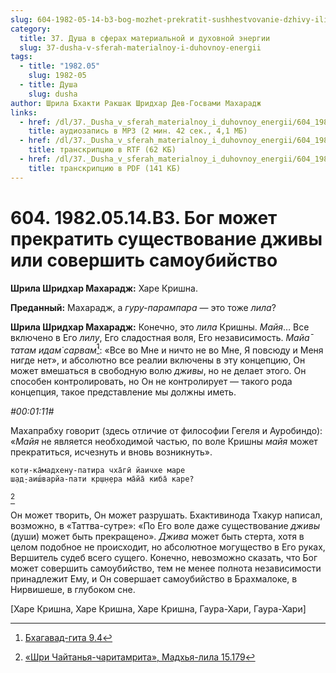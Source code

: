 ```yaml
---
slug: 604-1982-05-14-b3-bog-mozhet-prekratit-sushhestvovanie-dzhivy-ili-sovershit-samoubijstvo
category:
  title: 37. Душа в сферах материальной и духовной энергии
  slug: 37-dusha-v-sferah-materialnoy-i-duhovnoy-energii
tags:
  - title: "1982.05"
    slug: 1982-05
  - title: Душа
    slug: dusha
author: Шрила Бхакти Ракшак Шридхар Дев-Госвами Махарадж
links:
  - href: /dl/37._Dusha_v_sferah_materialnoy_i_duhovnoy_energii/604_1982.05.14.B3_SridharMj_Bog_mozhet_prekratit_sushhestvovanie_dzhivy_ili_sovershit_samoubijstvo.mp3
    title: аудиозапись в MP3 (2 мин. 42 сек., 4,1 МБ)
  - href: /dl/37._Dusha_v_sferah_materialnoy_i_duhovnoy_energii/604_1982.05.14.B3_SridharMj_Bog_mozhet_prekratit_sushhestvovanie_dzhivy_ili_sovershit_samoubijstvo.rtf
    title: транскрипцию в RTF (62 КБ)
  - href: /dl/37._Dusha_v_sferah_materialnoy_i_duhovnoy_energii/604_1982.05.14.B3_SridharMj_Bog_mozhet_prekratit_sushhestvovanie_dzhivy_ili_sovershit_samoubijstvo.pdf
    title: транскрипцию в PDF (141 КБ)
---
```


# 604. 1982.05.14.B3. Бог может прекратить существование дживы или совершить самоубийство

**Шрила Шридхар Махарадж:** Харе Кришна.

**Преданный:** Махарадж, а *гуру-парампара* — это тоже *лила*?

**Шрила Шридхар Махарадж:** Конечно, это *лила* Кришны. *Майя*… Все включено в Его *лилу*, Его сладостная воля, Его независимость. *Майа̄ татам идам̇ сарвам̇*[^_ftn1]: «Все во Мне и ничто не во Мне, Я повсюду и Меня нигде нет», и абсолютно все реалии включены в эту концепцию, Он может вмешаться в свободную волю *дживы*, но не делает этого. Он способен контролировать, но Он не контролирует — такого рода концепция, такое представление мы должны иметь.

*#00:01:11#*

Махапрабху говорит (здесь отличие от философии Гегеля и Ауробиндо): «*Майя* не является необходимой частью, по воле Кришны *майя* может прекратиться, исчезнуть и вновь возникнуть».

    кот̣и-ка̄мадхену-патира чха̄гӣ йаичхе маре
    ш̣ад̣-аиш́варйа-пати кр̣ш̣н̣ера ма̄йа̄ киба̄ каре?
[^_ftn2]

Он может творить, Он может разрушать. Бхактивинода Тхакур написал, возможно, в «Таттва-сутре»: «По Его воле даже существование *дживы* (души) может быть прекращено». *Джива* может быть стерта, хотя в целом подобное не происходит, но абсолютное могущество в Его руках, Вершитель судеб всего сущего. Конечно, невозможно сказать, что Бог может совершить самоубийство, тем не менее полнота независимости принадлежит Ему, и Он совершает самоубийство в Брахмалоке, в Нирвишеше, в глубоком сне.

[Харе Кришна, Харе Кришна, Харе Кришна, Гаура-Хари, Гаура-Хари]



[^_ftn1]: [Бхагавад-гита 9.4](../notes/bhagavad-gita/bhagavad-gita-9-4.md)

[^_ftn2]: [«Шри Чайтанья-чаритамрита», Мадхья-лила 15.179](../notes/shri-chajtanya-charitamrita-madhya-lila/shri-chajtanya-charitamrita-madhya-lila-15-179.md)
